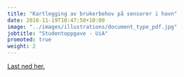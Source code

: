```yaml
---
title: "Kartlegging av brukerbehov på sensorer i havn"
date: 2018-11-19T10:47:58+10:00
image: "../images/illustrations/document_type_pdf.jpg"
jobtitle: "Studentoppgave - UiA"
promoted: true
weight: 2
---
```

<p><a href="../images/docs/kartlegging-av-brukerbehov-på-sensorer-i-havn.pdf" target="blank">Last ned her.</a></p>


 
